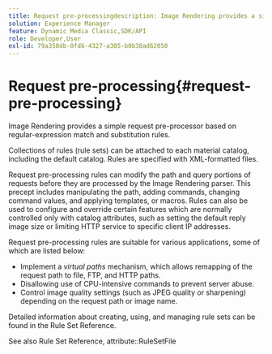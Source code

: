 ```yaml
---
title: Request pre-processingdescription: Image Rendering provides a simple request pre-processor based on regular-expression match and substitution rules.
solution: Experience Manager
feature: Dynamic Media Classic,SDK/API
role: Developer,User
exl-id: 79a358db-0fd6-4327-a305-b0b38ad62050
---
```

# Request pre-processing{#request-pre-processing}

Image Rendering provides a simple request pre-processor based on regular-expression match and substitution rules.

Collections of rules (rule sets) can be attached to each material catalog, including the default catalog. Rules are specified with XML-formatted files.

Request pre-processing rules can modify the path and query portions of requests before they are processed by the Image Rendering parser. This precept includes manipulating the path, adding commands, changing command values, and applying templates, or macros. Rules can also be used to configure and override certain features which are normally controlled only with catalog attributes, such as setting the default reply image size or limiting HTTP service to specific client IP addresses.

Request pre-processing rules are suitable for various applications, some of which are listed below:

* Implement a *virtual paths* mechanism, which allows remapping of the request path to file, FTP, and HTTP paths. 
* Disallowing use of CPU-intensive commands to prevent server abuse. 
* Control image quality settings (such as JPEG quality or sharpening) depending on the request path or image name.

Detailed information about creating, using, and managing rule sets can be found in the Rule Set Reference.

See also Rule Set Reference, attribute::RuleSetFile
